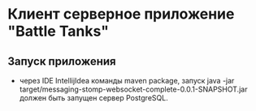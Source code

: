 # Клиент серверное приложение "Battle Tanks"
## Запуск приложения
- через IDE IntellijIdea команды maven package, запуск java -jar target/messaging-stomp-websocket-complete-0.0.1-SNAPSHOT.jar
должен быть запущен сервер PostgreSQL.
